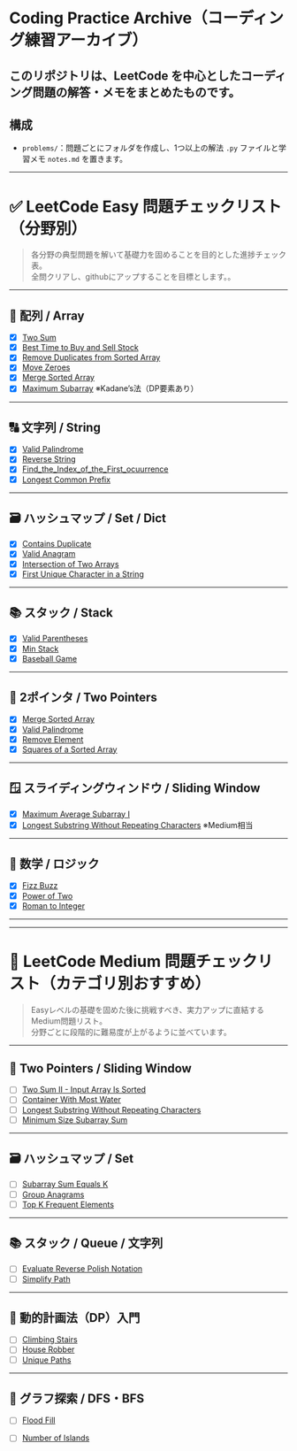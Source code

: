 #  Coding Practice Archive（コーディング練習アーカイブ）

このリポジトリは、LeetCode を中心としたコーディング問題の解答・メモをまとめたものです。  
---

##  構成

- `problems/`：問題ごとにフォルダを作成し、1つ以上の解法 `.py` ファイルと学習メモ `notes.md` を置きます。


---

# ✅ LeetCode Easy 問題チェックリスト（分野別）

> 各分野の典型問題を解いて基礎力を固めることを目的とした進捗チェック表。  
> 全問クリアし、githubにアップすることを目標とします。。

---

## 🔢 配列 / Array

- [x] [Two Sum](https://leetcode.com/problems/two-sum/)
- [x] [Best Time to Buy and Sell Stock](https://leetcode.com/problems/best-time-to-buy-and-sell-stock/)
- [x] [Remove Duplicates from Sorted Array](https://leetcode.com/problems/remove-duplicates-from-sorted-array/)
- [x] [Move Zeroes](https://leetcode.com/problems/move-zeroes/)
- [x] [Merge Sorted Array](https://leetcode.com/problems/merge-sorted-array/)
- [x] [Maximum Subarray](https://leetcode.com/problems/maximum-subarray/) ※Kadane’s法（DP要素あり）

---

## 🔠 文字列 / String

- [x] [Valid Palindrome](https://leetcode.com/problems/valid-palindrome/)
- [x] [Reverse String](https://leetcode.com/problems/reverse-string/)
- [x] [Find_the_Index_of_the_First_ocuurrence](https://leetcode.com/problems/find-the-index-of-the-first-occurrence-in-a-string/description/)
- [x] [Longest Common Prefix](https://leetcode.com/problems/longest-common-prefix/)

---

## 🗃️ ハッシュマップ / Set / Dict

- [x] [Contains Duplicate](https://leetcode.com/problems/contains-duplicate/)
- [x] [Valid Anagram](https://leetcode.com/problems/valid-anagram/)
- [x] [Intersection of Two Arrays](https://leetcode.com/problems/intersection-of-two-arrays/)
- [x] [First Unique Character in a String](https://leetcode.com/problems/first-unique-character-in-a-string/)

---

## 📚 スタック / Stack

- [x] [Valid Parentheses](https://leetcode.com/problems/valid-parentheses/)
- [x] [Min Stack](https://leetcode.com/problems/min-stack/)
- [x] [Baseball Game](https://leetcode.com/problems/baseball-game/)

---

## 👫 2ポインタ / Two Pointers

- [x] [Merge Sorted Array](https://leetcode.com/problems/merge-sorted-array/)
- [x] [Valid Palindrome](https://leetcode.com/problems/valid-palindrome/)
- [x] [Remove Element](https://leetcode.com/problems/remove-element/)
- [x] [Squares of a Sorted Array](https://leetcode.com/problems/squares-of-a-sorted-array/)

---

## 🪟 スライディングウィンドウ / Sliding Window

- [x] [Maximum Average Subarray I](https://leetcode.com/problems/maximum-average-subarray-i/)
- [x] [Longest Substring Without Repeating Characters](https://leetcode.com/problems/longest-substring-without-repeating-characters/) ※Medium相当

---

## 🔢 数学 / ロジック

- [x] [Fizz Buzz](https://leetcode.com/problems/fizz-buzz/)
- [x] [Power of Two](https://leetcode.com/problems/power-of-two/)
- [x] [Roman to Integer](https://leetcode.com/problems/roman-to-integer/)

---
---

# 🚀 LeetCode Medium 問題チェックリスト（カテゴリ別おすすめ）

> Easyレベルの基礎を固めた後に挑戦すべき、実力アップに直結するMedium問題リスト。  
> 分野ごとに段階的に難易度が上がるように並べています。

---

## 👫 Two Pointers / Sliding Window

- [ ] [Two Sum II - Input Array Is Sorted](https://leetcode.com/problems/two-sum-ii-input-array-is-sorted/)
- [ ] [Container With Most Water](https://leetcode.com/problems/container-with-most-water/)
- [ ] [Longest Substring Without Repeating Characters](https://leetcode.com/problems/longest-substring-without-repeating-characters/)
- [ ] [Minimum Size Subarray Sum](https://leetcode.com/problems/minimum-size-subarray-sum/)

---

## 🗃️ ハッシュマップ / Set

- [ ] [Subarray Sum Equals K](https://leetcode.com/problems/subarray-sum-equals-k/)
- [ ] [Group Anagrams](https://leetcode.com/problems/group-anagrams/)
- [ ] [Top K Frequent Elements](https://leetcode.com/problems/top-k-frequent-elements/)

---

## 📚 スタック / Queue / 文字列

- [ ] [Evaluate Reverse Polish Notation](https://leetcode.com/problems/evaluate-reverse-polish-notation/)
- [ ] [Simplify Path](https://leetcode.com/problems/simplify-path/)

---

## 🧠 動的計画法（DP）入門

- [ ] [Climbing Stairs](https://leetcode.com/problems/climbing-stairs/)
- [ ] [House Robber](https://leetcode.com/problems/house-robber/)
- [ ] [Unique Paths](https://leetcode.com/problems/unique-paths/)

---

## 🌊 グラフ探索 / DFS・BFS

- [ ] [Flood Fill](https://leetcode.com/problems/flood-fill/)
- [ ] [Number of Islands](https://leetcode.com/problems/number-of-islands/)

